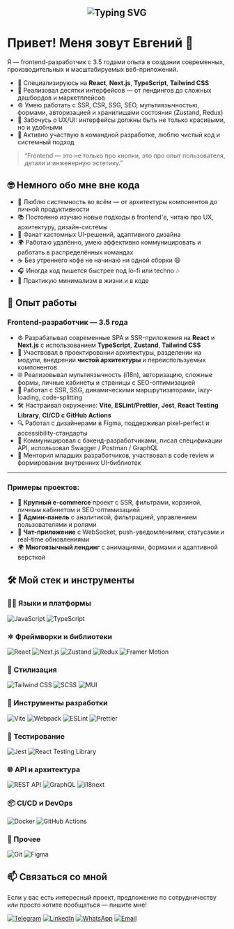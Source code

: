 <h2 align="center">
  <img src="https://readme-typing-svg.herokuapp.com?font=Fira+Code&size=24&pause=1000&color=36BCF7&center=true&vCenter=true&width=435&lines=Привет!+Я+Фронтенд+разработчик;React%2FNext.js+разработка+%F0%9F%96%A5%EF%B8%8F;Создаю+удобные+и+продуманные+интерфейсы" alt="Typing SVG" />
</h2>


# Привет! Меня зовут Евгений 👋

Я — frontend-разработчик с 3.5 годами опыта в создании современных, производительных и масштабируемых веб-приложений.

- 🧠 Специализируюсь на **React**, **Next.js**, **TypeScript**, **Tailwind CSS**
- 💼 Реализовал десятки интерфейсов — от лендингов до сложных дашбордов и маркетплейсов
- ⚙️ Умею работать с SSR, CSR, SSG, SEO, мультиязычностью, формами, авторизацией и хранилищами состояния (Zustand, Redux)
- 🎨 Забочусь о UX/UI: интерфейсы должны быть не только красивыми, но и удобными
- 🚀 Активно участвую в командной разработке, люблю чистый код и системный подход

> “Frontend — это не только про кнопки, это про опыт пользователя, детали и инженерную эстетику.”

## 🤓 Немного обо мне вне кода

- 🎯 Люблю системность во всём — от архитектуры компонентов до личной продуктивности
- 📚 Постоянно изучаю новые подходы в frontend'е, читаю про UX, архитектуру, дизайн-системы
- 🧩 Фанат кастомных UI-решений, адаптивного дизайна
- 🌍 Работаю удалённо, умею эффективно коммуницировать и работать в распределённых командах
- ☕ Без утреннего кофе не начинаю ни одной сборки 😄
- 🎧 Иногда код пишется быстрее под lo-fi или techno 🎶
- 🧘 Практикую минимализм в жизни и в коде

## 💼 Опыт работы

### Frontend-разработчик — 3.5 года

- ⚙️ Разрабатывал современные SPA и SSR-приложения на **React** и **Next.js** с использованием **TypeScript**, **Zustand**, **Tailwind CSS**
- 🧩 Участвовал в проектировании архитектуры, разделении на модули, внедрении **чистой архитектуры** и переиспользуемых компонентов
- 🌐 Реализовывал мультиязычность (i18n), авторизацию, сложные формы, личные кабинеты и страницы с SEO-оптимизацией
- 🚀 Работал с SSR, SSG, динамическими маршрутизаторами, lazy-loading, code-splitting
- 🛠️ Настраивал окружение: **Vite**, **ESLint/Prettier**, **Jest**, **React Testing Library**, **CI/CD с GitHub Actions**
- 🔍 Работал с дизайнерами в Figma, поддерживал pixel-perfect и accessibility-стандарты
- 💬 Коммуницировал с бэкенд-разработчиками, писал спецификации API, использовал Swagger / Postman / GraphQL
- 🧠 Менторил младших разработчиков, участвовал в code review и формировании внутренних UI-библиотек

---

### Примеры проектов:

- 🛒 **Крупный e-commerce** проект с SSR, фильтрами, корзиной, личным кабинетом и SEO-оптимизацией  
- 🧾 **Админ-панель** с аналитикой, фильтрацией, управлением пользователями и ролями  
- 💬 **Чат-приложение** с WebSocket, push-уведомлениями, статусами и real-time обновлениями  
- 🌍 **Многоязычный лендинг** с анимациями, формами и адаптивной версткой



## 🛠️ Мой стек и инструменты

### 👨‍💻 Языки и платформы
![JavaScript](https://img.shields.io/badge/-JavaScript-F7DF1E?logo=javascript&logoColor=000&style=for-the-badge)
![TypeScript](https://img.shields.io/badge/-TypeScript-3178C6?logo=typescript&logoColor=white&style=for-the-badge)

### ⚛️ Фреймворки и библиотеки
![React](https://img.shields.io/badge/-React-61DAFB?logo=react&logoColor=000&style=for-the-badge)
![Next.js](https://img.shields.io/badge/-Next.js-000000?logo=next.js&logoColor=white&style=for-the-badge)
![Zustand](https://img.shields.io/badge/-Zustand-000000?logo=react&logoColor=white&style=for-the-badge)
![Redux](https://img.shields.io/badge/-Redux-764ABC?logo=redux&logoColor=white&style=for-the-badge)
![Framer Motion](https://img.shields.io/badge/-Framer%20Motion-EF007C?logo=framer&logoColor=white&style=for-the-badge)

### 🎨 Стилизация
![Tailwind CSS](https://img.shields.io/badge/-Tailwind%20CSS-06B6D4?logo=tailwindcss&logoColor=white&style=for-the-badge)
![SCSS](https://img.shields.io/badge/-SCSS-CC6699?logo=sass&logoColor=white&style=for-the-badge)
![MUI](https://img.shields.io/badge/-MUI-007FFF?logo=mui&logoColor=white&style=for-the-badge)

### 🔧 Инструменты разработки
![Vite](https://img.shields.io/badge/-Vite-646CFF?logo=vite&logoColor=white&style=for-the-badge)
![Webpack](https://img.shields.io/badge/-Webpack-8DD6F9?logo=webpack&logoColor=000&style=for-the-badge)
![ESLint](https://img.shields.io/badge/-ESLint-4B32C3?logo=eslint&logoColor=white&style=for-the-badge)
![Prettier](https://img.shields.io/badge/-Prettier-F7B93E?logo=prettier&logoColor=000&style=for-the-badge)

### 🧪 Тестирование
![Jest](https://img.shields.io/badge/-Jest-C21325?logo=jest&logoColor=white&style=for-the-badge)
![React Testing Library](https://img.shields.io/badge/-Testing%20Library-E33332?logo=testing-library&logoColor=white&style=for-the-badge)

### 🌐 API и архитектура
![REST API](https://img.shields.io/badge/-REST%20API-6E57E0?style=for-the-badge)
![GraphQL](https://img.shields.io/badge/-GraphQL-E10098?logo=graphql&logoColor=white&style=for-the-badge)
![i18next](https://img.shields.io/badge/-i18next-26A69A?logo=i18next&logoColor=white&style=for-the-badge)

### 📦 CI/CD и DevOps
![Docker](https://img.shields.io/badge/-Docker-2496ED?logo=docker&logoColor=white&style=for-the-badge)
![GitHub Actions](https://img.shields.io/badge/-GitHub%20Actions-2088FF?logo=github-actions&logoColor=white&style=for-the-badge)

### 📁 Прочее
![Git](https://img.shields.io/badge/-Git-F05032?logo=git&logoColor=white&style=for-the-badge)
![Figma](https://img.shields.io/badge/-Figma-F24E1E?logo=figma&logoColor=white&style=for-the-badge)


## 📫 Связаться со мной

Если у вас есть интересный проект, предложение по сотрудничеству или просто хотите пообщаться — пишите мне!

[![Telegram](https://img.shields.io/badge/-Telegram-2CA5E0?logo=telegram&logoColor=white&style=for-the-badge)](https://t.me/твоя_ссылка)
[![LinkedIn](https://img.shields.io/badge/-LinkedIn-0A66C2?logo=linkedin&logoColor=white&style=for-the-badge)](https://www.linkedin.com/in/твоя_ссылка)
[![WhatsApp](https://img.shields.io/badge/-WhatsApp-25D366?logo=whatsapp&logoColor=white&style=for-the-badge)](https://wa.me/твой_номер_без_плюса)
[![Email](https://img.shields.io/badge/-Email-D14836?logo=gmail&logoColor=white&style=for-the-badge)](mailto:твой@почта.com)



